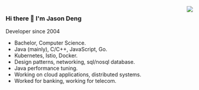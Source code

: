 <img align='right' src="https://github-readme-stats.vercel.app/api?username=jasonwjdeng&show_icons=true&theme=synthwave">

### Hi there 👋 I'm Jason Deng

Developer since 2004

* Bachelor, Computer Science.
* Java (mainly), C/C++, JavaScript, Go.
* Kubernetes, Istio, Docker.
* Design patterns, networking, sql/nosql database.
* Java performance tuning.
* Working on cloud applications, distributed systems.
* Worked for banking, working for telecom.
